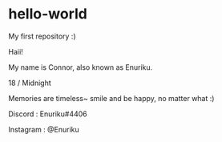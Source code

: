# hello-world
My first repository :)

Haii!

My name is Connor, also known as Enuriku.

18 / Midnight

Memories are timeless~
smile and be happy, no matter what :)

Discord : Enuriku#4406

Instagram : @Enuriku
